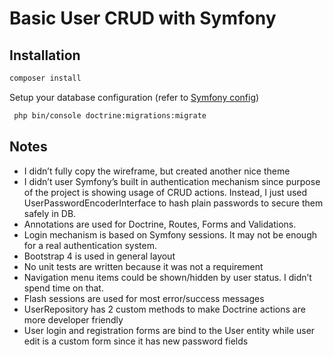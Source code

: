 # Basic User CRUD with Symfony

## Installation

```bash
composer install
```
Setup your database configuration (refer to [Symfony config](https://symfony.com/doc/current/doctrine.html#configuring-the-database))

```bash
 php bin/console doctrine:migrations:migrate
```

## Notes
- I didn’t fully copy the wireframe, but created another nice theme
- I didn’t user Symfony’s built in authentication mechanism since purpose of the project is showing usage of CRUD actions. Instead, I just used UserPasswordEncoderInterface to hash plain passwords to secure them safely in DB.
- Annotations are used for Doctrine, Routes, Forms and Validations.
- Login mechanism is based on Symfony sessions. It may not be enough for a real authentication system.
- Bootstrap 4 is used in general layout
- No unit tests are written because it was not a requirement
- Navigation menu items could be shown/hidden by user status. I didn’t spend time on that.
- Flash sessions are used for most error/success messages
- UserRepository has 2 custom methods to make Doctrine actions are more developer friendly
- User login and registration forms are bind to the User entity while user edit is a custom form since it has new password fields
